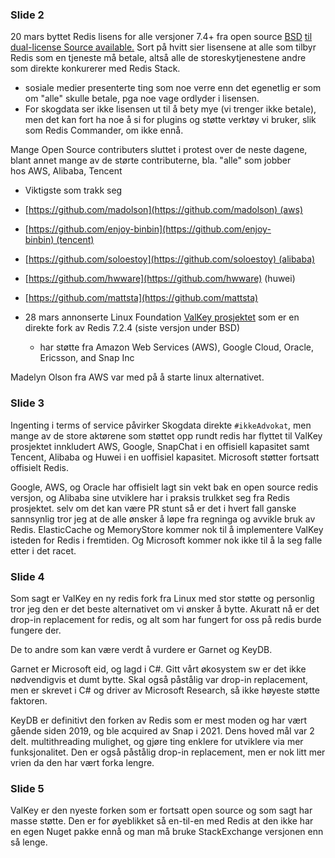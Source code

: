 ### Slide 2

20 mars byttet Redis lisens for alle versjoner 7.4+ fra open source [BSD](https://redis.io/blog/what-redis-license-change-means-for-our-managed-service-providers/) [til dual-license Source available.](https://redis.io/blog/what-redis-license-change-means-for-our-managed-service-providers/) Sort på hvitt sier lisensene at alle som tilbyr Redis som en tjeneste må betale, altså alle de store ​skytjenestene andre som direkte konkurerer med Redis Stack.    
- sosiale medier presenterte ting som noe verre enn det egenetlig er som om "alle" skulle betale, pga noe vage ordlyder i lisensen. 
- For skogdata ser ikke lisensen ut til å bety mye (vi trenger ikke betale), men det kan fort ha noe å si for plugins og støtte verktøy vi bruker, slik som Redis Commander, om ikke ennå.  ​


    
 Mange Open Source contributers sluttet i protest over de neste dagene, blant annet mange av de størte contributerne, bla. "alle" som jobber hos AWS, Alibaba, Tencent​
- Viktigste som trakk seg ​  
- [https://github.com/madolson](https://github.com/madolson) (aws)​
- [https://github.com/enjoy-binbin](https://github.com/enjoy-binbin) (tencent)​
- [https://github.com/soloestoy](https://github.com/soloestoy) (alibaba)​
- [https://github.com/hwware](https://github.com/hwware) (huwei)​
- [https://github.com/mattsta](https://github.com/mattsta)


- 28 mars annonserte Linux Foundation [ValKey prosjektet](https://www.linuxfoundation.org/press/linux-foundation-launches-open-source-valkey-community) som er en direkte fork av Redis 7.2.4 (siste versjon under BSD) ​
	- har  støtte fra  Amazon Web Services (AWS), Google Cloud, Oracle, Ericsson, and Snap Inc

    
Madelyn Olson fra AWS var med på å starte linux alternativet.​
### Slide 3
Ingenting i terms of service påvirker Skogdata direkte `#ikkeAdvokat`, men mange av de store aktørene som støttet opp rundt redis har flyttet til ValKey prosjektet innkludert AWS, Google, SnapChat i en offisiell kapasitet samt Tencent, Alibaba og Huwei i en uoffisiel kapasitet. Microsoft støtter fortsatt offisielt Redis.

Google, AWS, og Oracle har offisielt lagt sin vekt bak en open source redis versjon, og Alibaba sine utviklere har i praksis trulkket seg fra Redis prosjektet. selv om det kan være PR stunt så er det i hvert fall ganske sannsynlig tror jeg at de alle ønsker å  løpe fra regninga og avvikle bruk av Redis. ElasticCache og MemoryStore kommer nok til å implementere ValKey isteden for Redis i fremtiden. Og Microsoft kommer nok ikke til å la seg falle etter i det racet. 


### Slide 4
Som sagt er ValKey en ny redis fork fra Linux med stor støtte og personlig tror jeg den er det beste alternativet om vi ønsker å bytte. Akuratt nå er det drop-in replacement for redis, og alt som har fungert for oss på redis burde fungere der.

De to andre som kan være verdt å vurdere er Garnet og KeyDB.

Garnet er Microsoft eid, og lagd i C#. Gitt vårt økosystem sw er det ikke nødvendigvis et dumt bytte. Skal også påstålig var drop-in replacement, men er skrevet i C# og driver av Microsoft Research, så ikke høyeste støtte faktoren. 

KeyDB er definitivt den forken av Redis som er mest moden og har vært gående siden 2019, og ble acquired av Snap i 2021. Dens hoved mål var 2 delt. multithreading mulighet, og gjøre ting enklere for utviklere via mer funksjonalitet. Den er også påstålig drop-in replacement, men er nok litt mer vrien da den har vært forka lengre. 

### Slide 5
ValKey er den nyeste forken som er fortsatt open source og som sagt har masse støtte. Den er for øyeblikket så en-til-en med Redis at den ikke har en egen Nuget pakke ennå og man må bruke StackExchange versjonen enn så lenge. 







​

​

​

​​